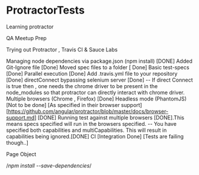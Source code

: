 # ProtractorTests
Learning protractor

QA Meetup Prep

Trying out Protractor , Travis CI & Sauce Labs

Managing node dependencies via package.json (npm install) [DONE]
Added Git-Ignore file [Done]
Moved spec files to a folder [ Done]
Basic test-specs [Done]
Parallel execution [Done]
Add .travis.yml file to your repository [Done]
directConnect bypassing selenium server [Done]
  -- If direct Connect is true then , one needs the chrome driver to be present in the node_modules so
      that protractor can directly interact with chrome driver.
Multiple browsers (Chrome , Firefox) [Done]
Headless mode (PhantomJS) [Not to be done] [As specified in their browser support]
[https://github.com/angular/protractor/blob/master/docs/browser-support.md] [DONE]
Running test against multiple browsers [DONE].This means specs specified will run in the browsers specified.
 -- You have specified both capabilities and multiCapabilities. This will result in capabilities being ignored.[DONE]
 CI [Integration Done] [Tests are failing though..]

Page Object

/*npm install <package-name> --save-dependencies*/
